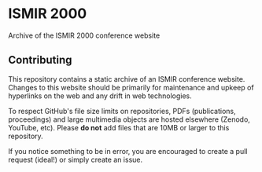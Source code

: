 # ISMIR 2000

Archive of the ISMIR 2000 conference website

## Contributing

This repository contains a static archive of an ISMIR conference website. Changes to this website should be primarily for maintenance and upkeep of hyperlinks on the web and any drift in web technologies.

To respect GitHub's file size limits on repositories, PDFs (publications, proceedings) and large multimedia objects are hosted elsewhere (Zenodo, YouTube, etc). Please **do not** add files that are 10MB or larger to this repository.

If you notice something to be in error, you are encouraged to create a pull request (ideal!) or simply create an issue.
